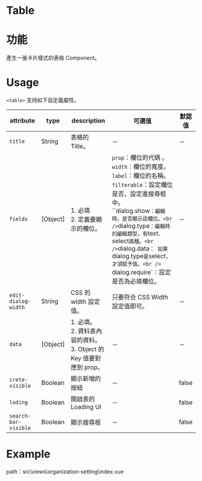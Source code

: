 # Table

# 功能

產生一張卡片樣式的表格 Component。

# Usage

`<table>` 支持如下自定義屬性。

| attribute | type | description | 可選值 | 默認值 |
| --------- | ---- | ----------- | ----- | ------ |
| `title` | String | 表格的 Title。 | － | － |
| `fields` | \[Object\] | 1. 必填 <br /> 2. 定義要顯示的欄位。 | `prop`：欄位的代碼 。<br />`width`：欄位的寬度。<br /> `label`：欄位的名稱。 <br />`filterable`：設定欄位是否，設定進搜尋框中。<br />``dialog.show`：編輯時，是否顯示該欄位。<br />`dialog.type` ：編輯時的編輯類型，有 `text`、`select`兩種。<br />`dialog.data`： 如果 `dialog.type`是`select`，才須賦予值。<br /> `dialog.require`：設定是否為必填欄位。 |－|
| `edit-dialog-width` | String | CSS 的 width 設定值。 | 只要符合 CSS Width 設定值即可。 |－|
| `data` | [Object] | 1. 必填。<br />2. 資料表內容的資料。<br />3. Object 的 Key 值要對應到 prop。 | － |－|
| `crete-visible` | Boolean | 顯示新增的按紐 | －                                                           |false|
| `loding` | Boolean | 開啟表的 Loading UI | － |false|
| `search-bar-visible` | Boolean | 顯示搜尋框 | － |false|
# Example

path：src\views\organization-setting\index.vue

